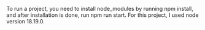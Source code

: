To run a project, you need to install node_modules by running npm install, and after installation is done, run npm run start. For this project, I used node version 18.19.0.
